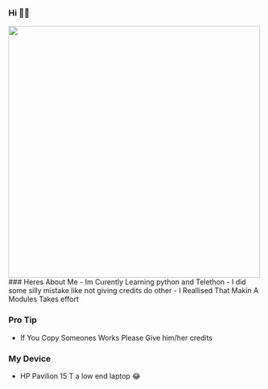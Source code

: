 ### Hi 👋👋
<img align='centre' src='https://media1.tenor.com/images/73c30c771d758437b67f727452b73f4e/tenor.gif' width='500"'>
### Heres About Me -
Im Curently Learning python and Telethon 
- I did some silly mistake like not giving credits do other 
- I Reallised That Makin A Modules Takes effort 




### Pro Tip

- If You Copy Someones Works Please Give him/her credits



### My Device

- HP Pavilion 15 T a low end laptop 😂
